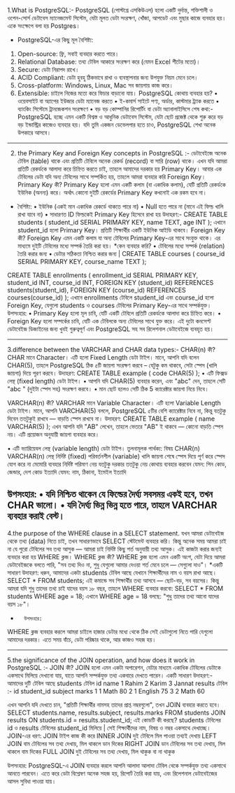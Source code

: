 1.What is PostgreSQL:-
PostgreSQL (পোস্টগ্রে এসকিউএল) হলো একটি দুর্দান্ত, শক্তিশালী ও ওপেন-সোর্স ডেটাবেস ম্যানেজমেন্ট সিস্টেম, যেটা মূলত ডেটা সংরক্ষণ, খোঁজা, আপডেট এবং মুছার কাজে ব্যবহার হয়। একে সংক্ষেপে বলা হয় Postgres। 

* PostgreSQL-এর কিছু মূল বৈশিষ্ট্য:
1.	 Open-source: ফ্রি, সবাই ব্যবহার করতে পারে।
2.	 Relational Database: তথ্য টেবিল আকারে সংরক্ষণ করে (যেমন Excel শীটের মতো)।
3.	 Secure: ডেটা নিরাপদ রাখে।
4.	 ACID Compliant: ডেটা হুবহু ঠিকভাবে রাখা ও ব্যবস্থাপনার জন্য উপযুক্ত নিয়ম মেনে চলে।
5.	 Cross-platform: Windows, Linux, Mac সব জায়গায় কাজ করে।
6.	 Extensible: চাইলে নিজের মতো করে ফিচার বাড়ানো যায়।
 PostgreSQL কোথায় ব্যবহার হয়?
•	ওয়েবসাইট বা অ্যাপের ইউজার ডেটা ম্যানেজ করতে
•	ই-কমার্স সাইটে পণ্য, অর্ডার, কাস্টমার ট্র্যাক করতে
•	ব্যাংকিং সিস্টেমে ট্রানজেকশন সংরক্ষণে
•	বড় বড় কোম্পানির রিপোর্টিং বা ডেটা অ্যানালাইসিসে
শেষ কথা:-
 PostgreSQL হচ্ছে এমন একটি বিশ্বস্ত ও আধুনিক ডেটাবেস সিস্টেম, যেটা ছোট প্রজেক্ট থেকে শুরু করে বড় বড় ইন্ডাস্ট্রির কাজেও ব্যবহার হয়। যদি তুমি একজন ডেভেলপার হতে চাও, PostgreSQL শেখা অনেক উপকারে আসবে।

-----------------------------
2. the Primary Key and Foreign Key concepts in PostgreSQL :-
ডেটাবেইজে অনেক টেবিল (table) থাকে এবং প্রতিটি টেবিলে অনেক রেকর্ড (record) বা সারি (row) থাকে। এখন যদি আমরা প্রতিটি রেকর্ডকে আলাদা করে চিহ্নিত করতে চাই, তাহলে আমাদের দরকার হয় Primary Key। আবার এক টেবিলের ডেটা যদি অন্য টেবিলের সাথে সম্পর্কিত হয়, তাহলে আমরা ব্যবহার করি Foreign Key। 
Primary Key কী?
Primary Key হলো এমন একটি কলাম (বা একাধিক কলাম), যেটি প্রতিটি রেকর্ডকে ইউনিক (অনন্য) করে। অর্থাৎ কোনো দুইটি রেকর্ডের Primary Key কখনোই এক রকম হবে না। 
* বৈশিষ্ট্য:
•	ইউনিক (একই মান একাধিক রেকর্ডে থাকতে পারে না)
•	Null হতে পারে না (মানে এই ফিল্ড খালি রাখা যাবে না)
•	সাধারণত ID ফিল্ডকেই Primary Key হিসেবে রাখা হয়
উদাহরণ:-
CREATE TABLE students (
  student_id SERIAL PRIMARY KEY,
  name TEXT,
  age INT
);
এখানে student_id হলো Primary Key। প্রতিটি শিক্ষার্থীর একটি ইউনিক আইডি থাকবে।
Foreign Key কী?
Foreign Key এমন একটি কলাম যা অন্য টেবিলের Primary Key-এর সাথে সংযুক্ত থাকে। এর মাধ্যমে দুইটি টেবিলের মধ্যে সম্পর্ক তৈরি করা হয়।
*কেন ব্যবহার করি?
•  টেবিলের মধ্যে সম্পর্ক (relation) তৈরি করার জন্য
•  ডেটার সঠিকতা নিশ্চিত করার জন্য |
CREATE TABLE courses (
  course_id SERIAL PRIMARY KEY,
  course_name TEXT
);

CREATE TABLE enrollments (
  enrollment_id SERIAL PRIMARY KEY,
  student_id INT,
  course_id INT,
  FOREIGN KEY (student_id) REFERENCES students(student_id),
  FOREIGN KEY (course_id) REFERENCES courses(course_id)
);
এখানে enrollments টেবিলে student_id এবং course_id হলো Foreign Key, যেগুলো students ও courses টেবিলের Primary Key-এর সাথে সম্পর্কযুক্ত। 
উপসংহার:
•	Primary Key হলো মূল চাবি, যেটি একটি টেবিলে প্রতিটি রেকর্ডকে আলাদা করে চিহ্নিত করে।
•	Foreign Key হলো সম্পর্কের চাবি, যেটি এক টেবিলকে অন্য টেবিলের সাথে যুক্ত করে।
এই দুটো কনসেপ্ট ডেটাবেইজ ডিজাইনের জন্য খুবই গুরুত্বপূর্ণ এবং PostgreSQL সহ সব রিলেশনাল ডেটাবেইজে ব্যবহৃত হয়।

--------------------------------
3.difference between the VARCHAR and CHAR data types:-
CHAR(n) কী? 
CHAR মানে Character। এটি হলো Fixed Length ডেটা টাইপ।
মানে, আপনি যদি বলেন CHAR(5), তাহলে PostgreSQL ঠিক ৫টি জায়গা সংরক্ষণ করবে – যেটুকু কম থাকবে, সেটা স্পেস (খালি জায়গা) দিয়ে পূরণ করবে।
উদাহরণ:
CREATE TABLE example (
  code CHAR(5)
);
•  এটি ফিক্সড লেন্থ (fixed length) ডেটা টাইপ।
•  আপনি যদি CHAR(5) ব্যবহার করেন, এবং "abc" দেন, তাহলে সেটি "abc " (দুইটা স্পেস সহ) সংরক্ষণ করবে।
•  মান ছোট হলেও সেটি ঠিক 5 ক্যারেক্টার জায়গা নিয়ে নিবে।

VARCHAR(n) কী?
VARCHAR মানে Variable Character।
এটি হলো Variable Length ডেটা টাইপ।
মানে, আপনি VARCHAR(5) বললে, PostgreSQL ৫টির বেশি ক্যারেক্টার নিবে না, কিন্তু যতটুকু দিবেন ততটুকুই রাখবে — বাড়তি স্পেস রাখবে না।
উদাহরণ:
CREATE TABLE example (
  name VARCHAR(5)
);
এখন আপনি যদি "AB" লেখেন, তাহলে ভেতরে "AB" ই থাকবে — কোনো বাড়তি স্পেস নয়।
এটি প্রয়োজন অনুযায়ী জায়গা ব্যবহার করে।


•  এটি ভ্যারিয়েবল লেন্থ (variable length) ডেটা টাইপ।
তুলনামূলক পার্থক্য:
বিষয়	CHAR(n)	VARCHAR(n)
লেন্থ	নির্দিষ্ট (fixed)	পরিবর্তনশীল (variable)
খালি জায়গা	শেষে স্পেস দিয়ে পূর্ণ করে	স্পেস যোগ করে না
মেমোরি ব্যবহার	নির্দিষ্ট পরিমাণ নেয়	যতটুকু দরকার ততটুকু নেয়
কোথায় ব্যবহার করবেন	যেমন: পিন কোড, জেন্ডার, দেশ কোড ইত্যাদি	যেমন: নাম, ঠিকানা, ইমেইল ইত্যাদি

উপসংহার:
•	যদি নিশ্চিত থাকেন যে ফিল্ডের দৈর্ঘ্য সবসময় একই হবে, তখন CHAR ভালো।
•	যদি দৈর্ঘ্য ভিন্ন ভিন্ন হতে পারে, তাহলে VARCHAR ব্যবহার করাই বেস্ট।
------------------------
4.the purpose of the WHERE clause in a SELECT statement.
যখন আমরা ডেটাবেইজ থেকে তথ্য (data) নিতে চাই, তখন সাধারণভাবে SELECT স্টেটমেন্ট ব্যবহার করি। কিন্তু অনেক সময় আমরা চাই না যে পুরো টেবিলের সব তথ্য আসুক — আমরা চাই নির্দিষ্ট কিছু শর্ত অনুযায়ী তথ্য আসুক।
এই কাজটা করার জন্যই ব্যবহার করা হয় WHERE ক্লজ।
 WHERE ক্লজ কী?
WHERE ক্লজ হলো এমন একটি অংশ, যেটা দিয়ে আমরা ডেটাবেইজকে বলতে পারি,
"সব তথ্য দিও না, শুধু যেগুলো আমার দেওয়া শর্ত মেনে চলে — সেগুলো দাও"।
*একটি সাধারণ উদাহরণ:
ধরুন, আমাদের একটা students টেবিল আছে যেখানে শিক্ষার্থীদের নাম ও বয়স রাখা আছে।
SELECT * FROM students;
এই কমান্ডে সব শিক্ষার্থীর তথ্য আসবে — ছোট-বড়, সব বয়সের।
কিন্তু আমরা যদি শুধু তাদের তথ্য চাই যাদের বয়স ১৮ বছর, তাহলে WHERE ব্যবহার করবো:
SELECT * FROM students
WHERE age = 18;
এখানে WHERE age = 18 বলছে:
"শুধু তাদের তথ্য আনো যাদের বয়স ১৮"। 

*       উপসংহার:
WHERE ক্লজ ব্যবহার করলে আমরা চাইলে হাজার ডেটার মধ্যে থেকে ঠিক সেই ডেটাগুলো নিতে পারি যেগুলো আমাদের দরকার।
এতে সময় বাঁচে, ডেটা পরিষ্কার থাকে, আর কাজও সহজ হয়।


----------------------
5.the significance of the JOIN operation, and how does it work in PostgreSQL :-
JOIN কী?
JOIN হলো এমন একটা অপারেশন, যেটার মাধ্যমে একাধিক টেবিলের ডেটাকে একসাথে মিলিয়ে দেখানো যায়, যাতে আপনি সম্পর্কযুক্ত তথ্য একবারে দেখতে পারেন।
একটি সাধারণ উদাহরণ:-
আমাদের দুটি টেবিল আছে 
students টেবিল
id	name
1	Rahim
2	Karim
3	Jannat
results টেবিল :-
id	student_id	subject	     marks
1	1	Math	     80
2	1	English	     75
3	2	Math	     60
			
এখন আপনি যদি দেখতে চান, "প্রতিটি শিক্ষার্থীর নামসহ তাদের প্রাপ্ত নম্বরগুলো", তখন JOIN ব্যবহার করতে হবে।
SELECT students.name, results.subject, results.marks
FROM students
JOIN results
ON students.id = results.student_id;
এই কোডটি কী করছে?
students টেবিলের id ও results টেবিলের student_id মিলিয়ে |
সেই শিক্ষার্থীদের নাম, বিষয় ও নম্বর একসাথে দেখাচ্ছে।
JOIN-এর ধরণ:
JOIN টাইপ	কাজ কী করে
INNER JOIN	দুই টেবিলে মিল পাওয়া তথ্যই দেখায়
LEFT JOIN	বাম টেবিলের সব তথ্য দেখায়, মিল থাকলে ডান দিকের
RIGHT JOIN	ডান টেবিলের সব তথ্য দেখায়, মিল থাকলে বাম দিকের
FULL JOIN	দুই টেবিলের সব তথ্য দেখায়, মিল থাকুক বা না থাকুক

উপসংহার:
PostgreSQL-এ JOIN ব্যবহার করলে আপনি আলাদা আলাদা টেবিল থেকে সম্পর্কযুক্ত তথ্য একসাথে আনতে পারবেন।
এতে করে ডেটা বিশ্লেষণ অনেক সহজ হয়, রিপোর্ট তৈরি করা যায়, এবং রিলেশনাল ডেটাবেইজের আসল সুবিধা পাওয়া যায়।

